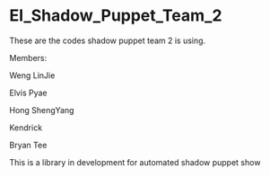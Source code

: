 # EI_Shadow_Puppet_Team_2
These are the codes shadow puppet team 2 is using. 



Members: 

Weng LinJie

Elvis Pyae

Hong ShengYang

Kendrick

Bryan Tee



This is a library in development for automated shadow puppet show

